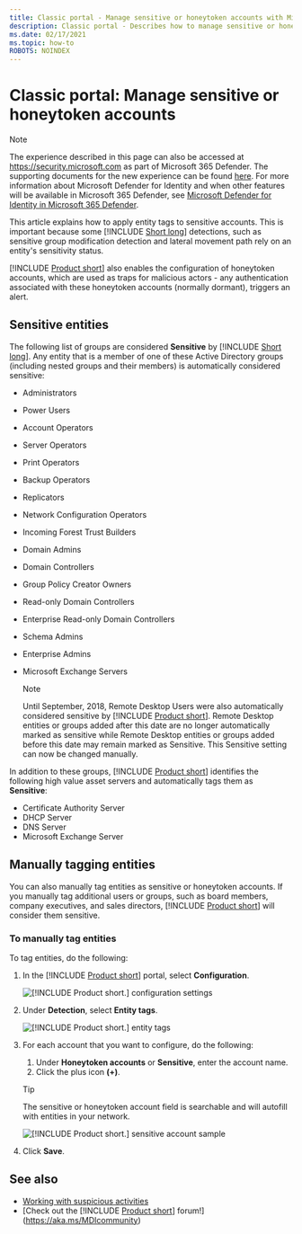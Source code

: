```yaml
---
title: Classic portal - Manage sensitive or honeytoken accounts with Microsoft Defender for Identity
description: Classic portal - Describes how to manage sensitive or honeytoken accounts using Microsoft Defender for Identity
ms.date: 02/17/2021
ms.topic: how-to
ROBOTS: NOINDEX
---
```


# Classic portal: Manage sensitive or honeytoken accounts

> [!NOTE]
> The experience described in this page can also be accessed at <https://security.microsoft.com> as part of Microsoft 365 Defender. The supporting documents for the new experience can be found [here](/microsoft-365/security/defender-identity/entity-tags). For more information about Microsoft Defender for Identity and when other features will be available in Microsoft 365 Defender, see [Microsoft Defender for Identity in Microsoft 365 Defender](/microsoft-365/security/defender/microsoft-365-security-center-mdi).

This article explains how to apply entity tags to sensitive accounts. This is important because some [!INCLUDE [Short long](includes/product-short.md)] detections, such as sensitive group modification detection and lateral movement path rely on an entity's sensitivity status.

[!INCLUDE [Product short](includes/product-short.md)] also enables the configuration of honeytoken accounts, which are used as traps for malicious actors - any authentication associated with these honeytoken accounts (normally dormant), triggers an alert.

## Sensitive entities

The following list of groups are considered **Sensitive** by [!INCLUDE [Short long](includes/product-short.md)]. Any entity that is a member of one of these Active Directory groups (including nested groups and their members) is automatically considered sensitive:

- Administrators
- Power Users
- Account Operators
- Server Operators
- Print Operators
- Backup Operators
- Replicators
- Network Configuration Operators
- Incoming Forest Trust Builders
- Domain Admins
- Domain Controllers
- Group Policy Creator Owners
- Read-only Domain Controllers
- Enterprise Read-only Domain Controllers
- Schema Admins
- Enterprise Admins
- Microsoft Exchange Servers

  > [!NOTE]
  > Until September, 2018, Remote Desktop Users were also automatically considered sensitive by [!INCLUDE [Product short](includes/product-short.md)]. Remote Desktop entities or groups added after this date are no longer automatically marked as sensitive while Remote Desktop entities or groups added before this date may remain marked as Sensitive. This Sensitive setting can now be changed manually.

In addition to these groups, [!INCLUDE [Product short](includes/product-short.md)] identifies the following high value asset servers and automatically tags them as **Sensitive**:

- Certificate Authority Server
- DHCP Server
- DNS Server
- Microsoft Exchange Server

## Manually tagging entities

You can also manually tag entities as sensitive or honeytoken accounts. If you manually tag additional users or groups, such as board members, company executives, and sales directors, [!INCLUDE [Product short](includes/product-short.md)] will consider them sensitive.

### To manually tag entities

To tag entities, do the following:

1. In the [!INCLUDE [Product short](includes/product-short.md)] portal, select **Configuration**.

    ![[!INCLUDE [Product short.](includes/product-short.md)] configuration settings](media/config-menu.png)

1. Under **Detection**, select **Entity tags**.

    ![[!INCLUDE [Product short.](includes/product-short.md)] entity tags](media/entity-tags.png)

1. For each account that you want to configure, do the following:
    1. Under **Honeytoken accounts** or **Sensitive**, enter the account name.
    1. Click the plus icon **(+)**.

    > [!TIP]
    > The sensitive or honeytoken account field is searchable and will autofill with entities in your network.

    ![[!INCLUDE [Product short.](includes/product-short.md)] sensitive account sample](media/sensitive-account-sample.png)

1. Click **Save**.

## See also

- [Working with suspicious activities](/defender-for-identity/manage-security-alerts)
- [Check out the [!INCLUDE [Product short](includes/product-short.md)] forum!](<https://aka.ms/MDIcommunity>)